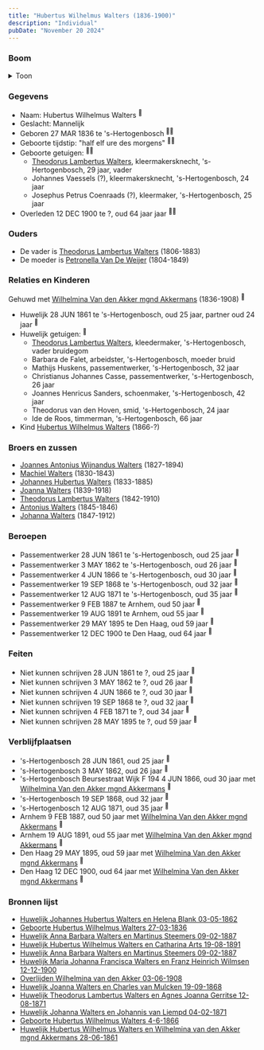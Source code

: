 ```yaml
---
title: "Hubertus Wilhelmus Walters (1836-1900)"
description: "Individual"
pubDate: "November 20 2024"
---
```


### Boom
<details><summary>Toon</summary>

![test](https://www.plantuml.com/plantuml/svg/dPHHRzem58NV_IkkseS-8OK4Q428jb0GcxQ2jgvzH4vobtXnR6GRLQZYl-z235HYAcXlrlMvEP_liNDl7JTkLKbcIw6MtF0A4fwMkT4hbOsqr0QSuShI5Yh72f4XfCAa4kirLaktXWgh18sjIzQXGUtMIsGVlffARYsyCm0OQfEXUIv4MYgqjj-lk5230KHimzWDp7TMbjKTLyy5waoRbOLlVElYQFNA9PdOA-0MlWH14CS0r-DeqfuCoUBzjq2PRQ3VItYoNYJQEOcz0JHluUTu3iquwC3T1vKjLr8kkCeMgT7M9fgejl8kp4RF98yZkB6DALdh75MYRLeGgSURepFK82M75wxW4U4LnHyqHxOkiKs6usWSVS8MjhnPqBg8hGrFinUIjxgViFLxRvXbGkNRZgRl23ixj0cXXLsubY8lt9huzHlXRPWVPwFX5SoVuLZmdLIWhMRGPdkxwMeVZv05okeqA5B38UxpWOMtyFtX1p57dTDJdfzH28_Z4SKO13JIpG7JqmbL9vQXWeUoH0DLhh9wMT6DFp0teqi2xDPcMzIPC0IetNd42Bx-UjeIndHn54mvp_-TNXZNohZJFAH7JYVfNPv4ExpaoRJsjlyJmDrkx3vsVt-Y3lCpFHRyOHgUYx5xL1dza_u2)
</details>

### Gegevens
- Naam: Hubertus Wilhelmus Walters <sup><a href="../s00139/" style="text-decoration:none" title="Geboorte Hubertus Wilhelmus Walters 27-03-1836">:link:</a></sup>
- Geslacht: Mannelijk
- Geboren 27 MAR 1836 te 's-Hertogenbosch <sup><a href="../s00139/" style="text-decoration:none" title="Geboorte Hubertus Wilhelmus Walters 27-03-1836">:link:</a><a href="../s00150/" style="text-decoration:none" title="Huwelijk Hubertus Wilhelmus Walters en Wilhelmina van den Akker mgnd Akkermans 28-06-1861">:link:</a></sup>
- Geboorte tijdstip: "half elf ure des morgens" <sup><a href="../s00139/" style="text-decoration:none" title="Geboorte Hubertus Wilhelmus Walters 27-03-1836">:link:</a><a href="../s00150/" style="text-decoration:none" title="Huwelijk Hubertus Wilhelmus Walters en Wilhelmina van den Akker mgnd Akkermans 28-06-1861">:link:</a></sup>
- Geboorte getuigen: <sup><a href="../s00139/" style="text-decoration:none" title="Geboorte Hubertus Wilhelmus Walters 27-03-1836">:link:</a><a href="../s00150/" style="text-decoration:none" title="Huwelijk Hubertus Wilhelmus Walters en Wilhelmina van den Akker mgnd Akkermans 28-06-1861">:link:</a></sup>
  - [Theodorus Lambertus Walters](../i00088/), kleermakersknecht, \'s-Hertogenbosch, 29 jaar, vader
  - Johannes Vaessels (?), kleermakersknecht, \'s-Hertogenbosch, 24 jaar
  - Josephus Petrus Coenraads (?), kleermaker, \'s-Hertogenbosch, 25 jaar
- Overleden 12 DEC 1900 te ?, oud 64 jaar jaar <sup><a href="../s00218/" style="text-decoration:none" title="Huwelijk Maria Johanna Francisca Walters en Franz Heinrich Wilmsen  12-12-1900">:link:</a><a href="../s00219/" style="text-decoration:none" title="Overlijden Wilhelmina van den Akker 03-06-1908">:link:</a></sup>

### Ouders
- De vader is [Theodorus Lambertus Walters](../i00088/) (1806-1883)
- De moeder is [Petronella Van De Weijer](../i00089/) (1804-1849)

### Relaties en Kinderen

Gehuwd met [Wilhelmina Van den Akker mgnd Akkermans](../i00113/) (1836-1908) <sup><a href="../s00150/" style="text-decoration:none" title="Huwelijk Hubertus Wilhelmus Walters en Wilhelmina van den Akker mgnd Akkermans 28-06-1861">:link:</a></sup>
- Huwelijk 28 JUN 1861 te 's-Hertogenbosch, oud 25 jaar, partner oud 24 jaar <sup><a href="../s00150/" style="text-decoration:none" title="Huwelijk Hubertus Wilhelmus Walters en Wilhelmina van den Akker mgnd Akkermans 28-06-1861">:link:</a></sup>
- Huwelijk getuigen:  <sup><a href="../s00150/" style="text-decoration:none" title="Huwelijk Hubertus Wilhelmus Walters en Wilhelmina van den Akker mgnd Akkermans 28-06-1861">:link:</a></sup>
  - [Theodorus Lambertus Walters](../i00088/), kleedermaker, \'s-Hertogenbosch, vader bruidegom
  - Barbara de Falet, arbeidster, \'s-Hertogenbosch, moeder bruid
  - Mathijs Huskens, passementwerker, \'s-Hertogenbosch, 32 jaar
  - Christianus Johannes Casse, passementwerker, \'s-Hertogenbosch, 26 jaar
  - Joannes Henricus Sanders, schoenmaker, \'s-Hertogenbosch, 42 jaar
  - Theodorus van den Hoven, smid, \'s-Hertogenbosch, 24 jaar
  - Ide de Roos, timmerman, \'s-Hertogenbosch, 66 jaar
- Kind [Hubertus Wilhelmus Walters](../i00152/) (1866-?)

### Broers en zussen
- [Joannes Antonius Wijnandus Walters](../i00103/) (1827-1894)
- [Machiel Walters](../i00104/) (1830-1843)
- [Johannes Hubertus Walters](../i00079/) (1833-1885)
- [Joanna Walters](../i00106/) (1839-1918)
- [Theodorus Lambertus Walters](../i00107/) (1842-1910)
- [Antonius Walters](../i00108/) (1845-1846)
- [Johanna Walters](../i00109/) (1847-1912)

### Beroepen
- Passementwerker 28 JUN 1861 te 's-Hertogenbosch, oud 25 jaar <sup><a href="../s00150/" style="text-decoration:none" title="Huwelijk Hubertus Wilhelmus Walters en Wilhelmina van den Akker mgnd Akkermans 28-06-1861">:link:</a></sup>
- Passementwerker 3 MAY 1862 te 's-Hertogenbosch, oud 26 jaar <sup><a href="../s00110/" style="text-decoration:none" title="Huwelijk Johannes Hubertus Walters en Helena Blank 03-05-1862">:link:</a></sup>
- Passementwerker 4 JUN 1866 te 's-Hertogenbosch, oud 30 jaar <sup><a href="../s00233/" style="text-decoration:none" title="Geboorte Hubertus Wilhelmus Walters 4-6-1866">:link:</a></sup>
- Passementwerker 19 SEP 1868 te 's-Hertogenbosch, oud 32 jaar <sup><a href="../s00151/" style="text-decoration:none" title="Huwelijk Joanna Walters en Charles van Mulcken 19-09-1868">:link:</a></sup>
- Passementwerker 12 AUG 1871 te 's-Hertogenbosch, oud 35 jaar <sup><a href="../s00153/" style="text-decoration:none" title="Huwelijk Theodorus Lambertus Walters en Agnes Joanna Gerritse 12-08-1871">:link:</a></sup>
- Passementwerker 9 FEB 1887 te Arnhem, oud 50 jaar <sup><a href="../s00215/" style="text-decoration:none" title="Huwelijk Anna Barbara Walters en Martinus Steemers 09-02-1887">:link:</a></sup>
- Passementwerker 19 AUG 1891 te Arnhem, oud 55 jaar <sup><a href="../s00216/" style="text-decoration:none" title="Huwelijk Hubertus Wilhelmus Walters en Catharina Arts 19-08-1891">:link:</a></sup>
- Passementwerker 29 MAY 1895 te Den Haag, oud 59 jaar <sup><a href="../s00217/" style="text-decoration:none" title="Huwelijk Johanna Wilhelmina Maria Walters en Gerardus Rietbergen 29-05-1895">:link:</a></sup>
- Passementwerker 12 DEC 1900 te Den Haag, oud 64 jaar <sup><a href="../s00218/" style="text-decoration:none" title="Huwelijk Maria Johanna Francisca Walters en Franz Heinrich Wilmsen  12-12-1900">:link:</a></sup>

### Feiten
- Niet kunnen schrijven 28 JUN 1861 te ?, oud 25 jaar <sup><a href="../s00150/" style="text-decoration:none" title="Huwelijk Hubertus Wilhelmus Walters en Wilhelmina van den Akker mgnd Akkermans 28-06-1861">:link:</a></sup>
- Niet kunnen schrijven 3 MAY 1862 te ?, oud 26 jaar <sup><a href="../s00110/" style="text-decoration:none" title="Huwelijk Johannes Hubertus Walters en Helena Blank 03-05-1862">:link:</a></sup>
- Niet kunnen schrijven 4 JUN 1866 te ?, oud 30 jaar <sup><a href="../s00233/" style="text-decoration:none" title="Geboorte Hubertus Wilhelmus Walters 4-6-1866">:link:</a></sup>
- Niet kunnen schrijven 19 SEP 1868 te ?, oud 32 jaar <sup><a href="../s00151/" style="text-decoration:none" title="Huwelijk Joanna Walters en Charles van Mulcken 19-09-1868">:link:</a></sup>
- Niet kunnen schrijven 4 FEB 1871 te ?, oud 34 jaar <sup><a href="../s00152/" style="text-decoration:none" title="Huwelijk Johanna Walters en Johannis van Liempd 04-02-1871">:link:</a></sup>
- Niet kunnen schrijven 28 MAY 1895 te ?, oud 59 jaar <sup><a href="../s00217/" style="text-decoration:none" title="Huwelijk Johanna Wilhelmina Maria Walters en Gerardus Rietbergen 29-05-1895">:link:</a></sup>

### Verblijfplaatsen
- 's-Hertogenbosch  28 JUN 1861, oud 25 jaar  <sup><a href="../s00150/" style="text-decoration:none" title="Huwelijk Hubertus Wilhelmus Walters en Wilhelmina van den Akker mgnd Akkermans 28-06-1861">:link:</a></sup>
- 's-Hertogenbosch  3 MAY 1862, oud 26 jaar  <sup><a href="../s00110/" style="text-decoration:none" title="Huwelijk Johannes Hubertus Walters en Helena Blank 03-05-1862">:link:</a></sup>
- 's-Hertogenbosch Beursestraat Wijk F 194 4 JUN 1866, oud 30 jaar met [Wilhelmina Van den Akker mgnd Akkermans](../i00113/) <sup><a href="../s00233/" style="text-decoration:none" title="Geboorte Hubertus Wilhelmus Walters 4-6-1866">:link:</a></sup>
- 's-Hertogenbosch  19 SEP 1868, oud 32 jaar  <sup><a href="../s00151/" style="text-decoration:none" title="Huwelijk Joanna Walters en Charles van Mulcken 19-09-1868">:link:</a></sup>
- 's-Hertogenbosch  12 AUG 1871, oud 35 jaar  <sup><a href="../s00153/" style="text-decoration:none" title="Huwelijk Theodorus Lambertus Walters en Agnes Joanna Gerritse 12-08-1871">:link:</a></sup>
- Arnhem  9 FEB 1887, oud 50 jaar met [Wilhelmina Van den Akker mgnd Akkermans](../i00113/) <sup><a href="../s00215/" style="text-decoration:none" title="Huwelijk Anna Barbara Walters en Martinus Steemers 09-02-1887">:link:</a></sup>
- Arnhem  19 AUG 1891, oud 55 jaar met [Wilhelmina Van den Akker mgnd Akkermans](../i00113/) <sup><a href="../s00216/" style="text-decoration:none" title="Huwelijk Hubertus Wilhelmus Walters en Catharina Arts 19-08-1891">:link:</a></sup>
- Den Haag  29 MAY 1895, oud 59 jaar met [Wilhelmina Van den Akker mgnd Akkermans](../i00113/) <sup><a href="../s00217/" style="text-decoration:none" title="Huwelijk Johanna Wilhelmina Maria Walters en Gerardus Rietbergen 29-05-1895">:link:</a></sup>
- Den Haag  12 DEC 1900, oud 64 jaar met [Wilhelmina Van den Akker mgnd Akkermans](../i00113/) <sup><a href="../s00218/" style="text-decoration:none" title="Huwelijk Maria Johanna Francisca Walters en Franz Heinrich Wilmsen  12-12-1900">:link:</a></sup>

### Bronnen lijst
- [Huwelijk Johannes Hubertus Walters en Helena Blank 03-05-1862](../s00110/)
- [Geboorte Hubertus Wilhelmus Walters 27-03-1836](../s00139/)
- [Huwelijk Anna Barbara Walters en Martinus Steemers 09-02-1887](../s00215/)
- [Huwelijk Hubertus Wilhelmus Walters en Catharina Arts 19-08-1891](../s00216/)
- [Huwelijk Anna Barbara Walters en Martinus Steemers 09-02-1887](../s00215/)
- [Huwelijk Maria Johanna Francisca Walters en Franz Heinrich Wilmsen  12-12-1900](../s00218/)
- [Overlijden Wilhelmina van den Akker 03-06-1908](../s00219/)
- [Huwelijk Joanna Walters en Charles van Mulcken 19-09-1868](../s00151/)
- [Huwelijk Theodorus Lambertus Walters en Agnes Joanna Gerritse 12-08-1871](../s00153/)
- [Huwelijk Johanna Walters en Johannis van Liempd 04-02-1871](../s00152/)
- [Geboorte Hubertus Wilhelmus Walters 4-6-1866](../s00233/)
- [Huwelijk Hubertus Wilhelmus Walters en Wilhelmina van den Akker mgnd Akkermans 28-06-1861](../s00150/)